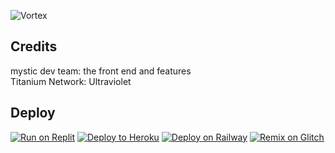 ![Vortex](https://socialify.git.ci/GamingReborn/Vortex/image?description=1&font=Inter&forks=1&language=1&name=1&owner=1&stargazers=1&theme=Dark)
## Credits
mystic dev team: the front end and features <br>
Titanium Network: Ultraviolet <br>
## Deploy
[![Run on Replit](https://binbashbanana.github.io/deploy-buttons/buttons/official/replit.svg)]((https://replit.com/github/gamingreborn/vortex))
[![Deploy to Heroku](https://binbashbanana.github.io/deploy-buttons/buttons/official/heroku.svg)]((https://heroku.com/deploy/?template=https://github.com/gamingreborn/vortex))
[![Deploy on Railway](https://binbashbanana.github.io/deploy-buttons/buttons/official/railway.svg)](https://railway.app/new/template?template=https://github.com/gamingreborn/vortex)
[![Remix on Glitch](https://binbashbanana.github.io/deploy-buttons/buttons/official/glitch.svg)](https://glitch.com/edit/#!/import/github/gamingreborn/vortex)

